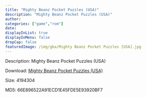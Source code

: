 ```yaml
---
title: "Mighty Beanz Pocket Puzzles (USA)"
description: "Mighty Beanz Pocket Puzzles (USA)"
author: 
categories: ["game","rom"]
date: 
displayInList: true
displayInMenu: false
dropCap: false
featuredImage: /img/gba/Mighty Beanz Pocket Puzzles [USA].jpg
---
```


Description: Mighty Beanz Pocket Puzzles (USA)

Download: <a style="text-decoration:underline;" href="https://mega.nz/#!XDRg3SiC!PqOHQJRM94NfpjSBepVnfPUzCBQXwRwHkCiTTDDAuXE" target = "_blank" rel = "nofollow" > Mighty Beanz Pocket Puzzles (USA)</a>

Size: 4194304

MD5: 66E896522A91ECD1E45FDE5E93920BF7

